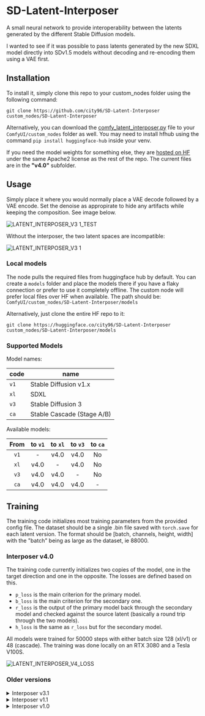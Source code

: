 # SD-Latent-Interposer
A small neural network to provide interoperability between the latents generated by the different Stable Diffusion models.

I wanted to see if it was possible to pass latents generated by the new SDXL model directly into SDv1.5 models without decoding and re-encoding them using a VAE first.

## Installation
To install it, simply clone this repo to your custom_nodes folder using the following command:
```
git clone https://github.com/city96/SD-Latent-Interposer custom_nodes/SD-Latent-Interposer
```

Alternatively, you can download the [comfy_latent_interposer.py](https://github.com/city96/SD-Latent-Interposer/raw/main/comfy_latent_interposer.py) file to your `ComfyUI/custom_nodes` folder as well. You may need to install hfhub using the command `pip install huggingface-hub` inside your venv.

If you need the model weights for something else, they are [hosted on HF](https://huggingface.co/city96/SD-Latent-Interposer/tree/main) under the same Apache2 license as the rest of the repo. The current files are in the **"v4.0"** subfolder.

## Usage
Simply place it where you would normally place a VAE decode followed by a VAE encode. Set the denoise as appropirate to hide any artifacts while keeping the composition. See image below.

![LATENT_INTERPOSER_V3 1_TEST](https://github.com/city96/SD-Latent-Interposer/assets/125218114/849574b4-2565-4090-85d3-ae63ab425ee2)

Without the interposer, the two latent spaces are incompatible:

![LATENT_INTERPOSER_V3 1](https://github.com/city96/SD-Latent-Interposer/assets/125218114/13e2c01f-580e-4ecb-af1f-b6b21699127b)

### Local models
The node pulls the required files from huggingface hub by default. You can create a `models` folder and place the models there if you have a flaky connection or prefer to use it completely offline. The custom node will prefer local files over HF when available. The path should be: `ComfyUI/custom_nodes/SD-Latent-Interposer/models`

Alternatively, just clone the entire HF repo to it:
```
git clone https://huggingface.co/city96/SD-Latent-Interposer custom_nodes/SD-Latent-Interposer/models
```

### Supported Models

Model names:

| code | name                       |
| ---- | -------------------------- |
| `v1` | Stable Diffusion v1.x      |
| `xl` | SDXL                       |
| `v3` | Stable Diffusion 3         |
| `ca` | Stable Cascade (Stage A/B) |

Available models:

| From | to `v1` | to `xl` | to `v3` | to `ca` |
|:----:|:-------:|:-------:|:-------:|:-------:|
| `v1` |    -    |  v4.0   |  v4.0   |    No   |
| `xl` |  v4.0   |    -    |  v4.0   |    No   |
| `v3` |  v4.0   |  v4.0   |    -    |    No   |
| `ca` |  v4.0   |  v4.0   |  v4.0   |    -    |

## Training

The training code initializes most training parameters from the provided config file. The dataset should be a single .bin file saved with `torch.save` for each latent version. The format should be [batch, channels, height, width] with the "batch" being as large as the dataset, ie 88000.

### Interposer v4.0

The training code currently initializes two copies of the model, one in the target direction and one in the opposite. The losses are defined based on this.

- `p_loss` is the main criterion for the primary model.
- `b_loss` is the main criterion for the secondary one.
- `r_loss` is the output of the primary model back through the secondary model and checked against the source latent (basically a round trip through the two models).
- `h_loss` is the same as `r_loss` but for the secondary model.

All models were trained for 50000 steps with either batch size 128 (xl/v1) or 48 (cascade). 
The training was done locally on an RTX 3080 and a Tesla V100S.

![LATENT_INTERPOSER_V4_LOSS](https://github.com/city96/SD-Latent-Interposer/assets/125218114/3a0d8920-ed48-42f0-96c9-897263525efb)

### Older versions

<details><summary>Interposer v3.1</summary>

### Interposer v3.1

This is basically a complete rewrite. Replaced the mediocre bunch of conv2d layers with something that looks more like a proper neural network. No VGG loss because I still don't have a better GPU.

Training was done on combined Flickr2K + DIV2K, with each image being processed into 6 1024x1024 segments. Padded with some of my random images for a total of 22,000 source images in the dataset.

I think I got rid of most of the XL artifacts, but the color/hue/saturation shift issues are still there. I actually saved the optimizer state this time so I might be able to do 100K steps with visual loss on my P40s. Hopefully they won't burn up.

v3.0 was 500k steps at a constant LR of 1e-4, v3.1 was 1M steps using a CosineAnnealingLR to drop the learning rate towards the end. Both used AdamW.

![INTERPOSER_V3 1](https://github.com/city96/SD-Latent-Interposer/assets/125218114/daff0ae2-4739-4cef-ba54-ac1d156d3388)

</details>

<details><summary>Interposer v1.1</summary>

### Interposer v1.1
This is the second release using the "spaceship" architecture. It was trained on the Flickr2K dataset and was continued from the v1.0 checkpoint.
Overall, it seems to perform a lot better, especially for real life photos. I also investigated the odd v1->xl artifacts but in the end it seems [inherent to the VAE decoder stage.](https://github.com/comfyanonymous/ComfyUI/issues/1116)

![loss](https://github.com/city96/SD-Latent-Interposer/assets/125218114/e890420f-cebd-4f88-b243-62560b8384e5)

</details>


<details><summary>Interposer v1.0</summary>

### Interposer v1.0 
Not sure why the training loss is so different, it might be due to the """highly curated""" dataset of 1000 random images from my Downloads folder that I used to train it.

I probably should've just grabbed LAION.

I also trained a v1-to-v2 mode, before realizing v1 and v2 shared the same latent space. Oh well.

![loss](https://github.com/city96/SD-Latent-Interposer/assets/125218114/f92c399b-a823-4521-b09b-8bdc3795f1ea)
  
![xl-to-v1_interposer](https://github.com/city96/SD-Latent-Interposer/assets/125218114/0d963bc5-570f-4ebe-95db-16e261f05e48)
  
</details>

</details>
